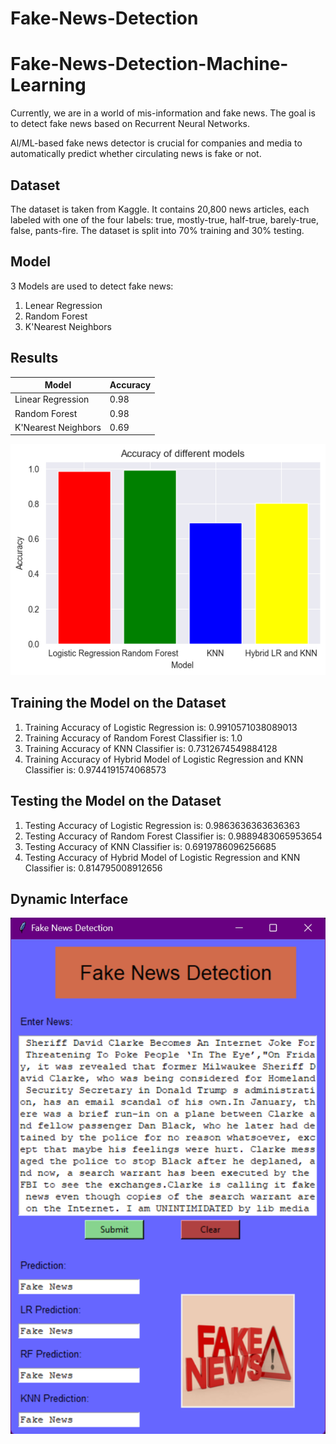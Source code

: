 # Fake-News-Detection
# Fake-News-Detection-Machine-Learning
Currently, we are in a world of mis-information and fake news. The goal is to detect fake news based on Recurrent Neural Networks.

Al/ML-based fake news detector is crucial for companies and media to automatically predict whether circulating news is fake or not.

## Dataset
The dataset is taken from Kaggle. It contains 20,800 news articles, each labeled with one of the four labels: true, mostly-true, half-true, barely-true, false, pants-fire. The dataset is split into 70% training and 30% testing.

## Model
3 Models are used to detect fake news:
1. Lenear Regression
2. Random Forest
3. K'Nearest Neighbors

## Results

| Model | Accuracy |
| --- | --- |
| Linear Regression | 0.98 |
| Random Forest | 0.98 |
| K'Nearest Neighbors | 0.69 |
![Fake-News-Detection](output.png)
## Training the Model on the Dataset

1. Training Accuracy of Logistic Regression is:  0.9910571038089013
2. Training Accuracy of Random Forest Classifier is:  1.0
3. Training Accuracy of KNN Classifier is:  0.7312674549884128
5. Training Accuracy of Hybrid Model of Logistic Regression and KNN Classifier is:  0.9744191574068573

## Testing the Model on the Dataset
1. Testing Accuracy of Logistic Regression is:  0.9863636363636363
2. Testing Accuracy of Random Forest Classifier is:  0.9889483065953654
3. Testing Accuracy of KNN Classifier is:  0.6919786096256685
4. Testing Accuracy of Hybrid Model of Logistic Regression and KNN Classifier is:  0.814795008912656
## Dynamic Interface
![Fake-News-Detection](DynamicSystem.png)